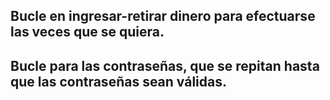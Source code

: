 ## Bucle en ingresar-retirar dinero para efectuarse las veces que se quiera.

## Bucle para las contraseñas, que se repitan hasta que las contraseñas sean válidas.
